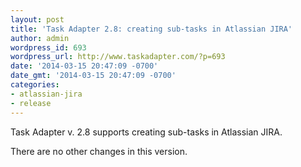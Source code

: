 ```yaml
---
layout: post
title: 'Task Adapter 2.8: creating sub-tasks in Atlassian JIRA'
author: admin
wordpress_id: 693
wordpress_url: http://www.taskadapter.com/?p=693
date: '2014-03-15 20:47:09 -0700'
date_gmt: '2014-03-15 20:47:09 -0700'
categories:
- atlassian-jira
- release
---
```

<p>Task Adapter v. 2.8 supports creating sub-tasks in Atlassian JIRA.

There are no other changes in this version.</p>
